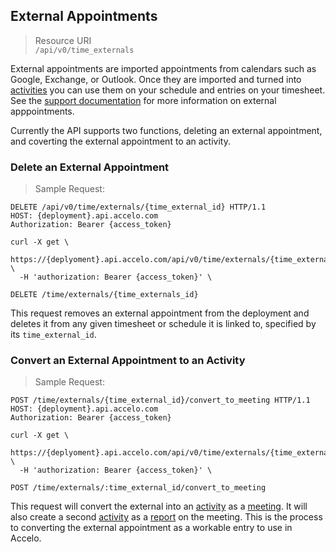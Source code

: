 ## External Appointments 
> Resource URI  
`/api/v0/time_externals`

External appointments are imported appointments from calendars such as Google, Exchange, or Outlook. Once they are imported and turned into [activities](the-activity-object) you can use them on your schedule and entries on your timesheet. See the [support documentation](https://www.accelo.com/resources/help/guides/user/timers-timesheets-and-scheduling/schedules/external-appointments-in-your-schedule/) for more information on external apppointments.

Currently the API supports two functions, deleting an external appointment, and coverting the external appointment to an activity.

### Delete an External Appointment
> Sample Request: 

```http
DELETE /api/v0/time/externals/{time_external_id} HTTP/1.1
HOST: {deployment}.api.accelo.com
Authorization: Bearer {access_token}
```

```shell
curl -X get \
 https://{deplyoment}.api.accelo.com/api/v0/time/externals/{time_external_id} \
  -H 'authorization: Bearer {access_token}' \
```

`DELETE /time/externals/{time_externals_id}`

This request removes an external appointment from the deployment and deletes it from any given timesheet or schedule it is linked to, specified by its `time_external_id`.






### Convert an External Appointment to an Activity
>Sample Request:

```http
POST /time/externals/{time_external_id}/convert_to_meeting HTTP/1.1
HOST: {deployment}.api.accelo.com
Authorization: Bearer {access_token}
```

```shell
curl -X get \
 https://{deplyoment}.api.accelo.com/api/v0/time/externals/{time_external_id}/convert_to_meeting \
  -H 'authorization: Bearer {access_token}' \
```


`POST /time/externals/:time_external_id/convert_to_meeting` 

This request will convert the external into an [activity](the-activity-object) as a [meeting](activity-medium). It will also create a second [activity](the-activity-object) as a [report](activity-medium) on the meeting. This is the process to converting the external appointment as a workable entry to use in Accelo. 

